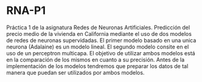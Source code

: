 # RNA-P1
Práctica 1 de la asignatura Redes de Neuronas Artificiales.
Predicción del precio medio de la vivienda en California mediante el uso de dos modelos de redes de neuronas supervidadas. El primer modelo basado en una unica neurona (Adalaine) es un modelo lineal. El segundo modelo consite en el uso de un perceptron multicapa. El objetivo de utilizar ambos modelos está en la comparación de los mismos en cuanto a su precisión. Antes de la implementación de los modelos tendremos que preparar los datos de tal manera que puedan ser utilizados por ambos modelos.
